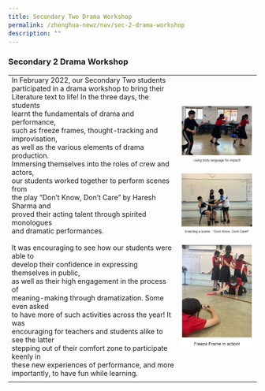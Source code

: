 ```yaml
---
title: Secondary Two Drama Workshop
permalink: /zhenghua-newz/nav/sec-2-drama-workshop
description: ""
---
```

### Secondary 2 Drama Workshop

|  |  |
|---|---|
| In February 2022, our Secondary Two students<br> participated in a drama workshop to bring their<br> Literature text to life! In the three days, the students<br> learnt the fundamentals of drama and performance,<br> such as freeze frames, thought-tracking and improvisation,<br> as well as the various elements of drama production.<br> Immersing themselves into the roles of crew and actors,<br> our students worked together to perform scenes from<br> the play “Don’t Know, Don’t Care” by Haresh Sharma and <br>proved their acting talent through spirited monologues<br> and dramatic performances.<br><br>It was encouraging to see how our students were able to <br>develop their confidence in expressing themselves in public,<br> as well as their high engagement in the process of <br>meaning-making through dramatization. Some even asked <br>to have more of such activities across the year! It was <br>encouraging for teachers and students alike to see the latter<br> stepping out of their comfort zone to participate keenly in <br>these new experiences of performance, and more importantly, to have fun while learning.| ![](/images/sec%202%20drama%201.jpg)<br><br>![](/images/sec%202%20drama%202.jpg)<br><br>![](/images/sec%202%20drama%203.jpg)
|  |  |

